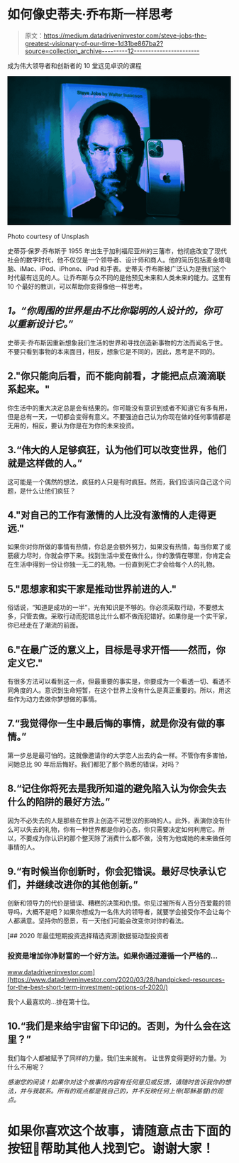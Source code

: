 # 如何像史蒂夫·乔布斯一样思考

> 原文：<https://medium.datadriveninvestor.com/steve-jobs-the-greatest-visionary-of-our-time-1d31be867ba2?source=collection_archive---------12----------------------->

成为伟大领导者和创新者的 10 堂远见卓识的课程

![](img/814be993c5b1c393944d7a430f9b4faf.png)

Photo courtesy of Unsplash

史蒂芬·保罗·乔布斯于 1955 年出生于加利福尼亚州的三藩市，他彻底改变了现代社会的数字时代，他不仅仅是一个领导者、设计师和商人。他的简历包括麦金塔电脑、iMac、iPod、iPhone、iPad 和手表。史蒂夫·乔布斯被广泛认为是我们这个时代最有远见的人。让乔布斯与众不同的是他预见未来和人类未来的能力。这里有 10 个最好的教训，可以帮助你变得像他一样思考。

## ***1。“你周围的世界是由不比你聪明的人设计的，你可以重新设计它。”***

史蒂夫·乔布斯因重新想象我们生活的世界和寻找创造新事物的方法而闻名于世。不要只看到事物的本来面目，相反，想象它是不同的，因此，思考是不同的。

## 2."你只能向后看，而不能向前看，才能把点点滴滴联系起来。"

你生活中的重大决定总是会有结果的。你可能没有意识到或者不知道它有多有用，但是总有一天，一切都会变得有意义。不要强迫自己认为你现在做的任何事情都是无用的，相反，要认为你是在为你的未来投资。

## 3.“伟大的人足够疯狂，认为他们可以改变世界，他们就是这样做的人。”

这可能是一个偶然的想法，疯狂的人只是有时疯狂。然而，我们应该问自己这个问题，是什么让他们疯狂？

## 4."对自己的工作有激情的人比没有激情的人走得更远."

如果你对你所做的事情有热情，你总是会额外努力，如果没有热情，每当你累了或筋疲力尽时，你就会停下来。找到生活中爱在做什么，你的激情在哪里，你肯定会在生活中得到一份让你独一无二的礼物。一份直到死亡才会给每个人的礼物。

## 5."思想家和实干家是推动世界前进的人."

俗话说，“知道是成功的一半”，光有知识是不够的。你必须采取行动，不要想太多，只管去做。采取行动而犯错总比什么都不做而犯错好。如果你是一个实干家，你已经走在了潮流的前面。

## 6."在最广泛的意义上，目标是寻求开悟——然而，你定义它."

有很多方法可以看到这一点，但最重要的事实是，你要成为一个看透一切、看透不同角度的人。意识到生命短暂，在这个世界上没有什么是真正重要的。所以，用这些作为动力去做你梦想做的事情。

## 7.“我觉得你一生中最后悔的事情，就是你没有做的事情。”

第一步总是最可怕的。这就像邀请你的大学恋人出去约会一样。不管你有多害怕，问她总比 90 年后后悔好。我们都犯了那个熟悉的错误，对吗？

## 8.“记住你将死去是我所知道的避免陷入认为你会失去什么的陷阱的最好方法。”

因为不必失去的人是那些在世界上创造不可思议的影响的人。此外，表演你没有什么可以失去的礼物，你有一种世界都是你的心态，你只需要决定如何利用它。所以，不要成为你认识的那个整天除了消费什么都不做，没有为他或她的未来做任何事情的人。

## 9.“有时候当你创新时，你会犯错误。最好尽快承认它们，并继续改进你的其他创新。”

创新和领导力的代价是错误、糟糕的决策和仇恨。你见过被所有人百分百爱戴的领导吗，大概不是吧？如果你想成为一名伟大的领导者，就要学会接受你不会让每个人都满意。坚持你的愿景，有一天他们可能会改变你对你的看法。

[](https://www.datadriveninvestor.com/2020/03/28/handpicked-resources-for-the-best-short-term-investment-options-of-2020/) [## 2020 年最佳短期投资选择精选资源|数据驱动型投资者

### 投资是增加你净财富的一个好方法。如果你通过遵循一个严格的…

www.datadriveninvestor.com](https://www.datadriveninvestor.com/2020/03/28/handpicked-resources-for-the-best-short-term-investment-options-of-2020/) 

我个人最喜欢的…排在第十位。

## 10.“我们是来给宇宙留下印记的。否则，为什么会在这里？”

我们每个人都被赋予了同样的力量。我们生来就有。
让世界变得更好的力量。为什么不用呢？

*感谢您的阅读！如果你对这个故事的内容有任何意见或反馈，请随时告诉我你的想法，并与我联系。所有的观点都是我自己的，并不反映任何上帝(耶稣基督)的观点。*

# 如果你喜欢这个故事，请随意点击下面的按钮👏帮助其他人找到它。谢谢大家！